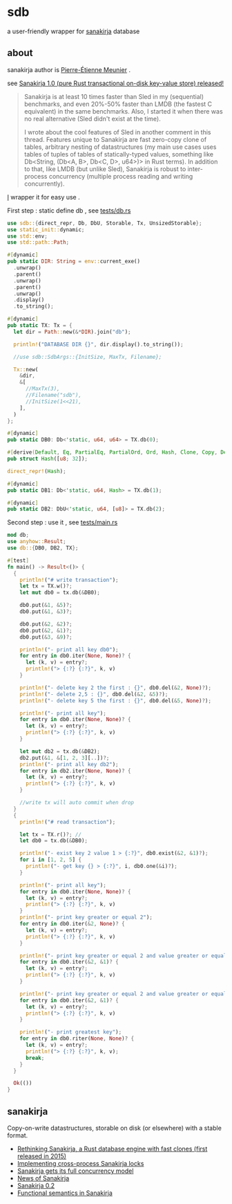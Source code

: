<!-- 本文件由 ./readme.make.md 自动生成，请不要直接修改此文件 -->

# sdb

a user-friendly wrapper for [sanakirja](https://docs.rs/sanakirja/latest/sanakirja/) database

## about

sanakirja author is [Pierre-Étienne Meunier](https://twitter.com/pijul_org) .


see [Sanakirja 1.0 (pure Rust transactional on-disk key-value store) released!](https://www.reddit.com/r/rust/comments/lp5jez/sanakirja_10_pure_rust_transactional_ondisk/)

> Sanakirja is at least 10 times faster than Sled in my (sequential) benchmarks, and even 20%-50% faster than LMDB (the fastest C equivalent) in the same benchmarks. Also, I started it when there was no real alternative (Sled didn't exist at the time).
>
> I wrote about the cool features of Sled in another comment in this thread. Features unique to Sanakirja are fast zero-copy clone of tables, arbitrary nesting of datastructures (my main use cases uses tables of tuples of tables of statically-typed values, something like Db<String, (Db<A, B>, Db<C, D>, u64>)> in Rust terms). In addition to that, like LMDB (but unlike Sled), Sanakirja is robust to inter-process concurrency (multiple process reading and writing concurrently).



[I](https://github.com/rmw-link/sdb) wrapper it for easy use .

First step : static define db , see [tests/db.rs](./tests/db.rs)

```rust
use sdb::{direct_repr, Db, DbU, Storable, Tx, UnsizedStorable};
use static_init::dynamic;
use std::env;
use std::path::Path;

#[dynamic]
pub static DIR: String = env::current_exe()
  .unwrap()
  .parent()
  .unwrap()
  .parent()
  .unwrap()
  .display()
  .to_string();

#[dynamic]
pub static TX: Tx = {
  let dir = Path::new(&*DIR).join("db");

  println!("DATABASE DIR {}", dir.display().to_string());

  //use sdb::SdbArgs::{InitSize, MaxTx, Filename};

  Tx::new(
    &dir,
    &[
      //MaxTx(3),
      //Filename("sdb"),
      //InitSize(1<<21),
    ],
  )
};

#[dynamic]
pub static DB0: Db<'static, u64, u64> = TX.db(0);

#[derive(Default, Eq, PartialEq, PartialOrd, Ord, Hash, Clone, Copy, Debug)]
pub struct Hash([u8; 32]);

direct_repr!(Hash);

#[dynamic]
pub static DB1: Db<'static, u64, Hash> = TX.db(1);

#[dynamic]
pub static DB2: DbU<'static, u64, [u8]> = TX.db(2);

```

Second step : use it , see [tests/main.rs](./tests/main.rs)

```rust
mod db;
use anyhow::Result;
use db::{DB0, DB2, TX};

#[test]
fn main() -> Result<()> {
  {
    println!("# write transaction");
    let tx = TX.w()?;
    let mut db0 = tx.db(&DB0);

    db0.put(&1, &5)?;
    db0.put(&1, &3)?;

    db0.put(&2, &2)?;
    db0.put(&2, &1)?;
    db0.put(&3, &9)?;

    println!("- print all key db0");
    for entry in db0.iter(None, None)? {
      let (k, v) = entry?;
      println!("> {:?} {:?}", k, v)
    }

    println!("- delete key 2 the first : {}", db0.del(&2, None)?);
    println!("- delete 2,5 : {}", db0.del(&2, &5)?);
    println!("- delete key 5 the first : {}", db0.del(&5, None)?);

    println!("- print all key");
    for entry in db0.iter(None, None)? {
      let (k, v) = entry?;
      println!("> {:?} {:?}", k, v)
    }

    let mut db2 = tx.db(&DB2);
    db2.put(&1, &[1, 2, 3][..])?;
    println!("- print all key db2");
    for entry in db2.iter(None, None)? {
      let (k, v) = entry?;
      println!("> {:?} {:?}", k, v)
    }

    //write tx will auto commit when drop
  }
  {
    println!("# read transaction");

    let tx = TX.r()?; //
    let db0 = tx.db(&DB0);

    println!("- exist key 2 value 1 > {:?}", db0.exist(&2, &1)?);
    for i in [1, 2, 5] {
      println!("- get key {} > {:?}", i, db0.one(&i)?);
    }

    println!("- print all key");
    for entry in db0.iter(None, None)? {
      let (k, v) = entry?;
      println!("> {:?} {:?}", k, v)
    }
    println!("- print key greater or equal 2");
    for entry in db0.iter(&2, None)? {
      let (k, v) = entry?;
      println!("> {:?} {:?}", k, v)
    }

    println!("- print key greater or equal 2 and value greater or equal 1");
    for entry in db0.iter(&2, &1)? {
      let (k, v) = entry?;
      println!("> {:?} {:?}", k, v)
    }

    println!("- print key greater or equal 2 and value greater or equal 1");
    for entry in db0.iter(&2, &1)? {
      let (k, v) = entry?;
      println!("> {:?} {:?}", k, v)
    }

    println!("- print greatest key");
    for entry in db0.riter(None, None)? {
      let (k, v) = entry?;
      println!("> {:?} {:?}", k, v);
      break;
    }
  }

  Ok(())
}

```

## sanakirja

Copy-on-write datastructures, storable on disk (or elsewhere) with a stable format.

* [Rethinking Sanakirja, a Rust database engine with fast clones (first released in 2015)](https://www.reddit.com/r/rust/comments/ld6k2h/rethinking_sanakirja_a_rust_database_engine_with/)
* [Implementing cross-process Sanakirja locks](https://pijul.org/posts/2021-01-15-sanakirja-locks/)
* [Sanakirja gets its full concurrency model](https://pijul.org/posts/2019-03-20-sanakirja-0.10/)
* [News of Sanakirja](https://pijul.org/2017/03/16/sanakirja/)
* [Sanakirja 0.2](https://pijul.org/2016/03/24/sanakirja-0.2/)
* [Functional semantics in Sanakirja](https://pijul.org/2016/03/03/functional-database/)






